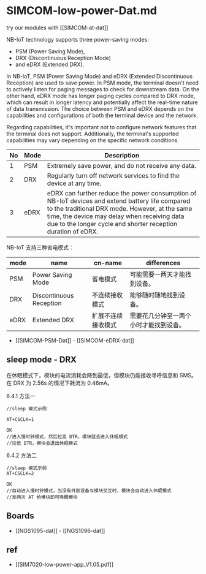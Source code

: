

# SIMCOM-low-power-Dat.md

try our modules with [[SIMCOM-at-dat]]

NB-IoT technology supports three power-saving modes: 

- PSM (Power Saving Mode), 
- DRX (Discontinuous Reception Mode) 
- and eDRX (Extended DRX). 

In NB-IoT, PSM (Power Saving Mode) and eDRX (Extended Discontinuous Reception) are used to save power. In PSM mode, the terminal doesn't need to actively listen for paging messages to check for downstream data. On the other hand, eDRX mode has longer paging cycles compared to DRX mode, which can result in longer latency and potentially affect the real-time nature of data transmission. The choice between PSM and eDRX depends on the capabilities and configurations of both the terminal device and the network.

Regarding capabilities, it's important not to configure network features that the terminal does not support. Additionally, the terminal's supported capabilities may vary depending on the specific network conditions.


| No  | Mode | Description                                                                                                                                                                                                                                                       |
| --- | ---- | ----------------------------------------------------------------------------------------------------------------------------------------------------------------------------------------------------------------------------------------------------------------- |
| 1   | PSM  | Extremely save power, and do not receive any data.                                                                                                                                                                                                                |
| 2   | DRX  | Regularly turn off network services to find the device at any time.                                                                                                                                                                                               |
| 3   | eDRX | eDRX can further reduce the power consumption of NB-IoT devices and extend battery life compared to the traditional DRX mode. However, at the same time, the device may delay when receiving data due to the longer cycle and shorter reception duration of eDRX. |



NB-IoT 支持三种省电模式：

| mode | name                    | cn-name            | differences                            |
| ---- | ----------------------- | ------------------ | -------------------------------------- |
| PSM  | Power Saving Mode       | 省电模式           | 可能需要一两天才能找到设备。           |
| DRX  | Discontinuous Reception | 不连续接收模式     | 能够随时随地找到设备。                 |
| eDRX | Extended DRX            | 扩展不连续接收模式 | 需要花几分钟至一两个小时才能找到设备。 |

- [[SIMCOM-PSM-Dat]] - [[SIMCOM-eDRX-dat]]

## sleep mode - DRX

在休眠模式下，模块的电流消耗会降到最低，但模块仍能接收寻呼信息和 SMS。在 DRX 为 2.56s 的情况下耗流为 0.46mA。 

6.4.1  方法一 
 
    //sleep 模式示例 

    AT+CSCLK=1 
    
    OK 
    //进入慢时钟模式，然后拉高 DTR，模块就会进入休眠模式 
    //拉低 DTR，模块会退出休眠模式 

6.4.2  方法二 
 
    //sleep 模式示例 
    AT+CSCLK=2 
    
    OK 
    //自动进入慢时钟模式，当没有外部设备与模块交互时，模块会自动进入休眠模式 
    //发两次 AT 给模块即可唤醒模块 


## Boards 

- [[NGS1095-dat]] - [[NGS1096-dat]]


## ref 

- [[SIM7020-low-power-app_V1.05.pdf]]
